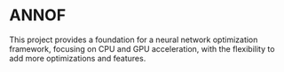 # ANNOF

This project provides a foundation for a neural network optimization framework, focusing on CPU and GPU acceleration, with the flexibility to add more optimizations and features.